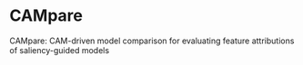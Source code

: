 # CAMpare
CAMpare: CAM-driven model comparison for evaluating feature attributions of saliency-guided models
